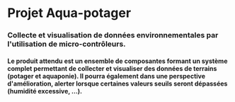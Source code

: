 # Projet Aqua-potager
### Collecte et visualisation de données environnementales par l'utilisation de micro-contrôleurs.
#### Le produit attendu est un ensemble de composantes formant un système complet permettant de collecter et visualiser des données de terrains (potager et aquaponie). Il pourra également dans une perspective d'amélioration, alerter lorsque certaines valeurs seuils seront dépassées (humidité excessive, …).
